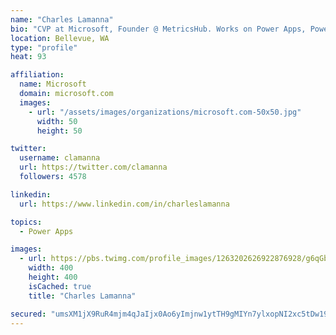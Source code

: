 ```yaml
---
name: "Charles Lamanna"
bio: "CVP at Microsoft, Founder @ MetricsHub. Works on Power Apps, Power Automate, Power Virtual Agent, Common Data Service and Dynamics 365."
location: Bellevue, WA
type: "profile"
heat: 93

affiliation:
  name: Microsoft
  domain: microsoft.com
  images:
    - url: "/assets/images/organizations/microsoft.com-50x50.jpg"
      width: 50
      height: 50

twitter:
  username: clamanna
  url: https://twitter.com/clamanna
  followers: 4578

linkedin:
  url: https://www.linkedin.com/in/charleslamanna

topics:
  - Power Apps

images:
  - url: https://pbs.twimg.com/profile_images/1263202626922876928/g6qGbHZ-_400x400.jpg
    width: 400
    height: 400
    isCached: true
    title: "Charles Lamanna"

secured: "umsXM1jX9RuR4mjm4qJaIjx0Ao6yImjnw1ytTH9gMIYn7ylxopNI2xc5tDw19e7OJtowWNBiyLWuEBNcSsMRxJFUgqHVd/l9Ay+ScaXALeve76fzS+dqJYlKs97eNEoGACBBqT3fdPK8Nr69QgbuOC8zTEXK6+wcMMgNKJ0gHkoFPcdxiFeJGAVw6CeG+IkZciITGO8p3oPwQU+uVL0hdfr7Ln7rNCk9N8Z33fF/kqQmPxzYjmddQx7Sr+eHBEw5K+Ju6uQa0re8v6GG9/ylhgCUX6KfNDMM0wq5R7XSbQl3YaldG4LebQo8pxhHqL3Xnw5bvPnHr9gJ4c3V4Zz6aleukKexMAutVzKhFsrSzXf2NtCxNTVPJ+O1nTxDIMODpM0neKe0nfiGY1CWPaZqaHx53Rd1nEKX9BPmQVur4xU=;uxjgkHUaJuKz16gt5rRiNg=="
---
```


